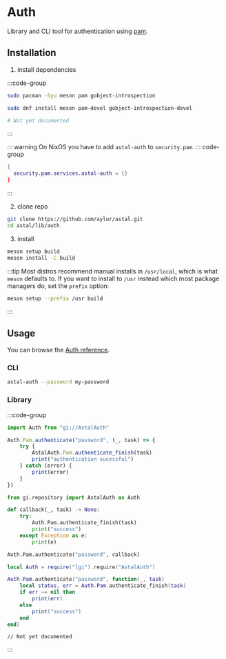 # Auth

Library and CLI tool for authentication using [pam](https://github.com/linux-pam/linux-pam).

## Installation

1. install dependencies

:::code-group

```sh [<i class="devicon-archlinux-plain"></i> Arch]
sudo pacman -Syu meson pam gobject-introspection
```

```sh [<i class="devicon-fedora-plain"></i> Fedora]
sudo dnf install meson pam-devel gobject-introspection-devel
```

```sh [<i class="devicon-ubuntu-plain"></i> Ubuntu]
# Not yet documented
```

:::

::: warning On NixOS you have to add `astal-auth` to `security.pam`.
::: code-group

```nix [configuration.nix]
{
  security.pam.services.astal-auth = {}
}
```

:::

2. clone repo

```sh
git clone https://github.com/aylur/astal.git
cd astal/lib/auth
```

3. install

```sh
meson setup build
meson install -C build
```

:::tip
Most distros recommend manual installs in `/usr/local`,
which is what `meson` defaults to. If you want to install to `/usr`
instead which most package managers do, set the `prefix` option:

```sh
meson setup --prefix /usr build
```

:::

## Usage

You can browse the [Auth reference](https://aylur.github.io/libastal/auth).

### CLI

```sh
astal-auth --password my-password
```

### Library

:::code-group

```js [<i class="devicon-javascript-plain"></i> JavaScript]
import Auth from "gi://AstalAuth"

Auth.Pam.authenticate("password", (_, task) => {
    try {
        AstalAuth.Pam.authenticate_finish(task)
        print("authentication sucessful")
    } catch (error) {
        print(error)
    }
})
```

```py [<i class="devicon-python-plain"></i> Python]
from gi.repository import AstalAuth as Auth

def callback(_, task) -> None:
    try:
        Auth.Pam.authenticate_finish(task)
        print("success")
    except Exception as e:
        print(e)

Auth.Pam.authenticate("password", callback)
```

```lua [<i class="devicon-lua-plain"></i> Lua]
local Auth = require("lgi").require("AstalAuth")

Auth.Pam.authenticate("password", function(_, task)
    local status, err = Auth.Pam.authenticate_finish(task)
    if err ~= nil then
        print(err)
    else
        print("success")
    end
end)
```

```vala [<i class="devicon-vala-plain"></i> Vala]
// Not yet documented
```

:::
